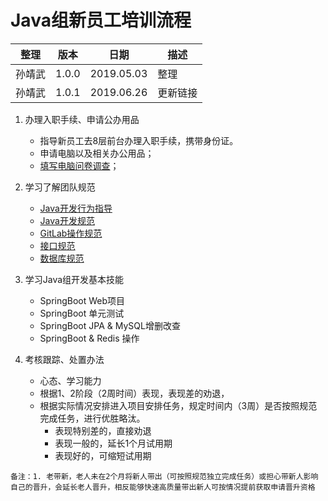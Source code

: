 # Java组新员工培训流程

| 整理 | 版本 | 日期 | 描述
| - | - | - | - |
| 孙靖武 | 1.0.0 | 2019.05.03 | 整理
| 孙靖武 | 1.0.1 | 2019.06.26 | 更新链接


1. 办理入职手续、申请公办用品
    - 指导新员工去8层前台办理入职手续，携带身份证。
    - 申请电脑以及相关办公用品；
    - [填写电脑问卷调查](https://docs.google.com/forms/d/e/1FAIpQLSceMUv1JrMd91u8Zai0xsJsMv8HYsMqRX_BGu1Mhi7cL1TzWg/viewform)；

2. 学习了解团队规范
    - [Java开发行为指导](https://git.allhome.com.cn/NetWorksDatas/Public/standard/blob/master/History_DOC/Java-%E5%BC%80%E5%8F%91%E8%A1%8C%E4%B8%BA%E6%8C%87%E5%AF%BC.md)
    - [Java开发规范](https://git.allhome.com.cn/NetWorksDatas/Public/standard/blob/master/History_DOC/Java-%E5%BC%80%E5%8F%91%E8%A7%84%E8%8C%83.md)
    - [GitLab操作规范](https://git.allhome.com.cn/NetWorksDatas/Public/standard/blob/master/Gitlab%E6%93%8D%E4%BD%9C%E8%A7%84%E8%8C%83.md)
    - [接口规范](https://git.allhome.com.cn/NetWorksDatas/Public/standard/blob/master/%E6%8E%A5%E5%8F%A3%E8%A7%84%E8%8C%83.md)
    - [数据库规范](https://git.allhome.com.cn/NetWorksDatas/Public/standard/blob/master/%E6%95%B0%E6%8D%AE%E5%BA%93%E8%AE%BE%E8%AE%A1%E8%A7%84%E8%8C%83.md)

3. 学习Java组开发基本技能
    - SpringBoot Web项目
    - SpringBoot 单元测试
    - SpringBoot JPA & MySQL增删改查
    - SpringBoot & Redis 操作
    
4. 考核跟踪、处置办法
    - 心态、学习能力
    - 根据1、2阶段（2周时间）表现，表现差的劝退，
    - 根据实际情况安排进入项目安排任务，规定时间内（3周）是否按照规范完成任务，进行优胜略汰。
        - 表现特别差的，直接劝退
        - 表现一般的，延长1个月试用期
        - 表现好的，可缩短试用期

`备注：1. 老带新，老人未在2个月将新人带出（可按照规范独立完成任务）或担心带新人影响自己的晋升，会延长老人晋升，相反能够快速高质量带出新人可按情况提前获取申请晋升资格`